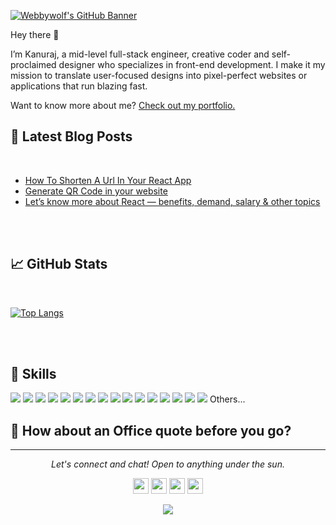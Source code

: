 [![Webbywolf's GitHub Banner](https://i.ibb.co/D9QGVwv/webbywolf-banner.png)](https://webbywolf.com)

Hey there 👋

I’m Kanuraj, a mid-level full-stack engineer, creative coder and self-proclaimed designer who specializes in front-end development. I make it my mission to translate user-focused designs into pixel-perfect websites or applications that run blazing fast.

Want to know more about me? [Check out my portfolio.](https://webbywolf.com/#portfolio)

## 📝 Latest Blog Posts

<br>

<!-- BLOG-POST-LIST:START -->
- [How To Shorten A Url In Your React App](https://kanurajput.medium.com/how-to-shorten-a-url-in-your-react-app-most-easiest-way-2768e7ec564)
- [Generate QR Code in your website](https://kanurajput.medium.com/how-to-easily-generate-qr-code-in-website-aa20ddd07a2f)
- [Let’s know more about React — benefits, demand, salary & other topics](https://kanurajput.medium.com/lets-know-more-about-react-benefits-demand-salary-other-topics-816c4e57b5)
<!-- BLOG-POST-LIST:END -->

<br>


<br>

## &#x1f4c8; GitHub Stats

<br>

[![Top Langs](https://github-readme-stats.vercel.app/api/top-langs/?username=webbywolf)](https://github.com/anuraghazra/github-readme-stats)

<br>
<br>

## 💼 Skills

![](https://img.shields.io/badge/Code-React-informational?style=flat&logo=react&logoColor=white&color=4AB197)
![](https://img.shields.io/badge/Code-Redux-informational?style=flat&logo=Redux&logoColor=white&color=4AB197)
![](https://img.shields.io/badge/Code-NextJs-informational?style=flat&logo=nextdotjs&logoColor=white&color=4AB197)
![](https://img.shields.io/badge/Code-JavaScript-informational?style=flat&logo=JavaScript&logoColor=white&color=4AB197)
![](https://img.shields.io/badge/Code-TypeScript-informational?style=flat&logo=TypeScript&logoColor=white&color=4AB197)
![](https://img.shields.io/badge/Code-Material-Ui-informational?style=flat&logo=materialui&logoColor=white&color=4AB197)
![](https://img.shields.io/badge/Code-Ant-design-informational?style=flat&logo=antdesign&logoColor=white&color=4AB197)
![](https://img.shields.io/badge/Code-Bootstrap-informational?style=flat&logo=bootstrap&logoColor=white&color=4AB197)
![](https://img.shields.io/badge/Code-Sass-informational?style=flat&logo=sass&logoColor=white&color=4AB197)
![](https://img.shields.io/badge/Code-Analytics-informational?style=flat&logo=googleanalytics&logoColor=white&color=4AB197)
![](https://img.shields.io/badge/Code-Firebase-informational?style=flat&logo=firebase&logoColor=white&color=4AB197)
![](https://img.shields.io/badge/Code-Netlify-informational?style=flat&logo=netlify&logoColor=white&color=4AB197)
![](https://img.shields.io/badge/Code-Github-informational?style=flat&logo=github&logoColor=white&color=4AB197)
![](https://img.shields.io/badge/Code-NodeJs-informational?style=flat&logo=nodedotjs&logoColor=white&color=4AB197)
![](https://img.shields.io/badge/Code-MongoDB-informational?style=flat&logo=MongoDB&logoColor=white&color=4AB197)
![](https://img.shields.io/badge/Code-MySQL-informational?style=flat&logo=MySQL&logoColor=white&color=4AB197)
Others... 
<br>

## 📣 How about an Office quote before you go?

<hr>
<p align="center">
  <i>Let's connect and chat! Open to anything under the sun.</i>

  <p align="center">
    <a href="https://www.instagram.com/webby.wolf/" alt="Instagram"><img width="25" src="https://cdn2.iconfinder.com/data/icons/social-icons-grey/512/INSTAGRAM-1024.png"></a>
    <a href="https://www.twitter.com/WebbyWolf/" alt="Twitter"><img width="25" src="https://www.iconfinder.com/icons/2878030/media_network_social_web_twitter_icon"></a>
<a href="https://kanurajput.medium.com/" alt="Medium"><img width="25" src="https://cdn3.iconfinder.com/data/icons/social-media-2169/24/medium_social_media_logo-1024.png"></a>
<a href="https://webbywolf.com/" alt="My Site"><img width="25" src="https://cdn0.iconfinder.com/data/icons/simpline-mix/64/simpline_47-1024.png"></a>

</p>

  <p align="center">
    <a href="https://visitor-badge.glitch.me/">
      <img align="center" src="https://page-views.glitch.me/badge?page_id=jayehernandez.jayehernandez">
    </a>
  </p>
</p>
